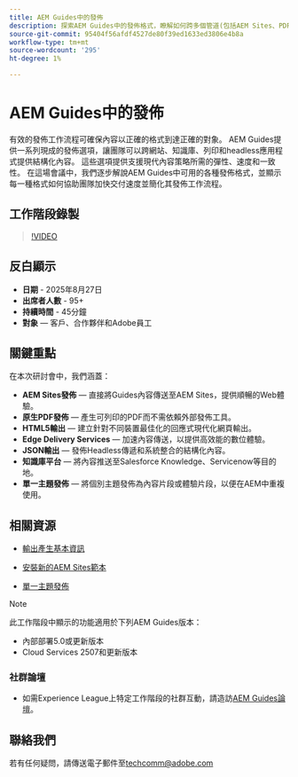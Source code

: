 ```yaml
---
title: AEM Guides中的發佈
description: 探索AEM Guides中的發佈格式，瞭解如何跨多個管道(包括AEM Sites、PDF、HTML5、Edge Delivery Services、JSON等)傳遞內容。
source-git-commit: 95404f56afdf4527de80f39ed1633ed3806e4b8a
workflow-type: tm+mt
source-wordcount: '295'
ht-degree: 1%

---
```


# AEM Guides中的發佈

有效的發佈工作流程可確保內容以正確的格式到達正確的對象。 AEM Guides提供一系列現成的發佈選項，讓團隊可以跨網站、知識庫、列印和headless應用程式提供結構化內容。 這些選項提供支援現代內容策略所需的彈性、速度和一致性。
在這場會議中，我們逐步解說AEM Guides中可用的各種發佈格式，並顯示每一種格式如何協助團隊加快交付速度並簡化其發佈工作流程。


## 工作階段錄製

>[!VIDEO](https://video.tv.adobe.com/v/3472888/?quality=12&learn=on)

## 反白顯示

- **日期** - 2025年8月27日
- **出席者人數** - 95+
- **持續時間** - 45分鐘
- **對象** — 客戶、合作夥伴和Adobe員工

## 關鍵重點

在本次研討會中，我們涵蓋：
- **AEM Sites發佈** — 直接將Guides內容傳送至AEM Sites，提供順暢的Web體驗。
- **原生PDF發佈** — 產生可列印的PDF而不需依賴外部發佈工具。
- **HTML5輸出** — 建立針對不同裝置最佳化的回應式現代化網頁輸出。
- **Edge Delivery Services** — 加速內容傳送，以提供高效能的數位體驗。
- **JSON輸出** — 發佈Headless傳遞和系統整合的結構化內容。
- **知識庫平台** — 將內容推送至Salesforce Knowledge、Servicenow等目的地。
- **單一主題發佈** — 將個別主題發佈為內容片段或體驗片段，以便在AEM中重複使用。


## 相關資源

- [輸出產生基本資訊](https://experienceleague.adobe.com/zh-hant/docs/experience-manager-guides/using/user-guide/map-management-publishing/output-gen/generate-output)

- [安裝新的AEM Sites範本](https://experienceleague.adobe.com/zh-hant/docs/experience-manager-guides/using/knowledge-base/kb-articles/publishing/aem-site-templates/download-install-aem-sites-templates-cs-kb)

- [單一主題發佈](https://experienceleague.adobe.com/en/docs/experience-manager-guides/using/user-guide/map-management-publishing/output-gen/generate-output/single-topic-publishing/publish-content-fragment.html)



>[!NOTE]
>
> 此工作階段中顯示的功能適用於下列AEM Guides版本：
> - 內部部署5.0或更新版本
> - Cloud Services 2507和更新版本


### 社群論壇

- 如需Experience League上特定工作階段的社群互動，請造訪[AEM Guides論壇](https://experienceleaguecommunities.adobe.com/t5/experience-manager-guides/bd-p/xml-documentation-discussions)。


## 聯絡我們

若有任何疑問，請傳送電子郵件至<techcomm@adobe.com>
